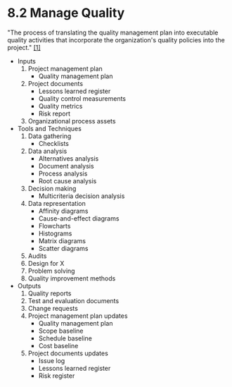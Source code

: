# 8.2 Manage Quality

"The process of translating the quality management plan into executable quality
activities that incorporate the organization's quality policies into the
project." [[1]](../home.md#references)

- Inputs
  1. Project management plan
     - Quality management plan
  2. Project documents
     - Lessons learned register
     - Quality control measurements
     - Quality metrics
     - Risk report
  3. Organizational process assets
- Tools and Techniques
  1. Data gathering
     - Checklists
  2. Data analysis
     - Alternatives analysis
     - Document analysis
     - Process analysis
     - Root cause analysis
  3. Decision making
     - Multicriteria decision analysis
  4. Data representation
     - Affinity diagrams
     - Cause-and-effect diagrams
     - Flowcharts
     - Histograms
     - Matrix diagrams
     - Scatter diagrams
  5. Audits
  6. Design for X
  7. Problem solving
  8. Quality improvement methods
- Outputs
  1. Quality reports
  2. Test and evaluation documents
  3. Change requests
  4. Project management plan updates
     - Quality management plan
     - Scope baseline
     - Schedule baseline
     - Cost baseline
  5. Project documents updates
     - Issue log
     - Lessons learned register
     - Risk register
